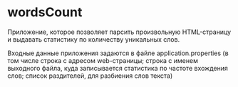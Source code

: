 # wordsCount
Приложение, которое позволяет парсить произвольную HTML-страницу и выдавать статистику по количеству уникальных слов.

Входные данные приложения задаются в файле application.properties (в том числе строка с адресом web-страницы; строка с именем выходного файла, куда записывается статистика по частоте вхождения слов; список раздителей, для разбиения слов текста)
